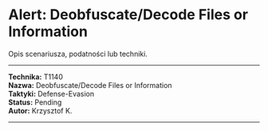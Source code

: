 # Alert: Deobfuscate/Decode Files or Information

Opis scenariusza, podatności lub techniki.

---

**Technika:** T1140  
**Nazwa:** Deobfuscate/Decode Files or Information  
**Taktyki:** Defense-Evasion  
**Status:** Pending  
**Autor:** Krzysztof K.  

---

<!--
Tactics: Defense-Evasion
Technique ID: T1140
Technique Name: Deobfuscate/Decode Files or Information
Status: Pending
--> 

